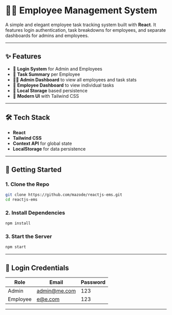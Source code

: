 # 🧑‍💼 Employee Management System

A simple and elegant employee task tracking system built with **React**. It features login authentication, task breakdowns for employees, and separate dashboards for admins and employees.

---

## ✨ Features

- 🔐 **Login System** for Admin and Employees  
- 🧾 **Task Summary** per Employee  
- 🧑‍💼 **Admin Dashboard** to view all employees and task stats  
- 👤 **Employee Dashboard** to view individual tasks  
- 💾 **Local Storage** based persistence  
- 🎨 **Modern UI** with Tailwind CSS  

---

## 🛠️ Tech Stack

- **React**
- **Tailwind CSS**
- **Context API** for global state
- **LocalStorage** for data persistence

---

## 🚀 Getting Started

### 1. Clone the Repo

```bash
git clone https://github.com/mazode/reactjs-ems.git
cd reactjs-ems
```

### 2. Install Dependencies

```bash
npm install
```

### 3. Start the Server

```bash
npm start
```
---

## 🔐 Login Credentials

| Role    | Email          | Password |
|---------|----------------|----------|
| Admin   | admin@me.com   | 123      |
| Employee| e@e.com | 123 |

---